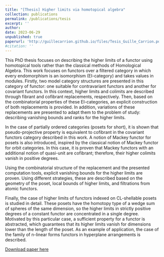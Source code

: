 ```yaml
---
title: "[Thesis] Higher limits via homotopical algebra"
collection: publications
permalink: /publications/tesis
excerpt: ''
author: 
date: 2023-06-29
unpublished: true
paperurl: 'http://guillecarrion.github.io/files/Tesis_Guille_Carrion.pdf'
#citation: ''
---
```


This PhD thesis focuses on describing the higher limits of a functor using homotopical tools rather than the classical methods of Homological Algebra. This work focuses on functors over a filtered category in which every endomorphism is an isomorphism (EI-category) and takes values in modules. Firstly, two model category structures are presented in this category of functor: one suitable for contravariant functors and another for covariant functors. In this context, higher limits and colimits are described through fibrant and cofibrant replacements, respectively. Then, based on the combinatorial properties of these EI-categories, an explicit construction of both replacements is provided. In addition, variations of these replacements are presented to adapt them to the problem of study: describing vanishing bounds and ranks for the higher limits.

In the case of partially ordered categories (posets for short), it is shown that pseudo-projective property is equivalent to cofibrant in the covariant functors category described in this work. A notion of Mackey functor for posets is also introduced, inspired by the classical notion of Mackey functor for orbit categories. In this case, it is proven that Mackey functors with an additional notion of quasi-unit are cofibrant; therefore, their higher colimits vanish in positive degrees.

Using the combinatorial structure of the replacement and the presented computation tools, explicit vanishing bounds for the higher limits are proven. Using different strategies, these are described based on the geometry of the poset, local bounds of higher limits, and filtrations from atomic functors.

Finally, the case of higher limits of functors indexed on CL-shellable posets is studied in detail. These posets have the homotopy type of a wedge sum of spheres of the same dimension, so the higher limits in strictly positive degrees of a constant functor are concentrated in a single degree. Motivated by this particular case, a sufficient property for a functor is abstracted, which guarantees that its higher limits vanish for dimensions lower than the length of the poset. As an example of application, the case of the family of n-linear forms functors in hyperplane arrangements is described.


[Download paper here](http://guillecarrion.github.io/files/Tesis_Guille_Carrion.pdf)

